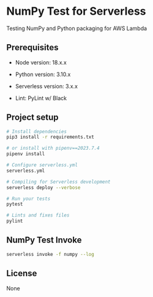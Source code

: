 # NumPy Test for Serverless

Testing NumPy and Python packaging for AWS Lambda

## Prerequisites

- Node version: 18.x.x

- Python version: 3.10.x

- Serverless version: 3.x.x

- Lint: PyLint w/ Black

## Project setup

```bash
# Install dependencies
pip3 install -r requirements.txt

# or install with pipenv==2023.7.4
pipenv install

# Configure serverless.yml
serverless.yml

# Compiling for Serverless development
serverless deploy --verbose

# Run your tests
pytest

# Lints and fixes files
pylint
```

## NumPy Test Invoke

```bash
serverless invoke -f numpy --log
```

## License

None
